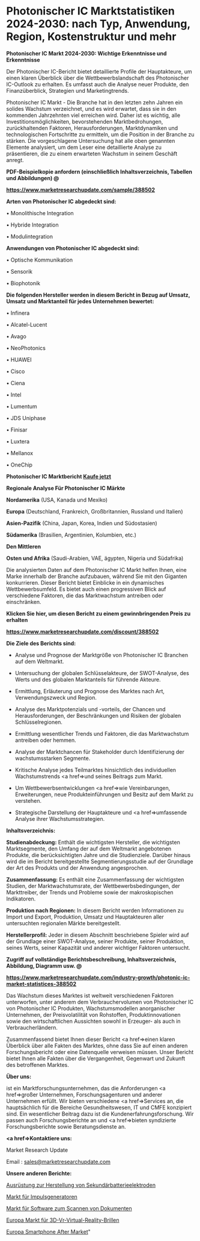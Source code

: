 # Photonischer IC Marktstatistiken 2024-2030: nach Typ, Anwendung, Region, Kostenstruktur und mehr

<strong>Photonischer IC Markt 2024-2030: Wichtige Erkenntnisse und Erkenntnisse</strong>

Der Photonischer IC-Bericht bietet detaillierte Profile der Hauptakteure, um einen klaren Überblick über die Wettbewerbslandschaft des Photonischer IC-Outlook zu erhalten. Es umfasst auch die Analyse neuer Produkte, den Finanzüberblick, Strategien und Marketingtrends.

Photonischer IC Markt - Die Branche hat in den letzten zehn Jahren ein solides Wachstum verzeichnet, und es wird erwartet, dass sie in den kommenden Jahrzehnten viel erreichen wird. Daher ist es wichtig, alle Investitionsmöglichkeiten, bevorstehenden Marktbedrohungen, zurückhaltenden Faktoren, Herausforderungen, Marktdynamiken und technologischen Fortschritte zu ermitteln, um die Position in der Branche zu stärken. Die vorgeschlagene Untersuchung hat alle oben genannten Elemente analysiert, um dem Leser eine detaillierte Analyse zu präsentieren, die zu einem erwarteten Wachstum in seinem Geschäft anregt.



<strong><b>PDF-Beispielkopie anfordern (einschließlich Inhaltsverzeichnis, Tabellen und Abbildungen) @ </b></strong>

<strong><a href=https://www.marketresearchupdate.com/sample/388502>

<strong>https://www.marketresearchupdate.com/sample/388502</u></a></strong></strong>



<strong>Arten von Photonischer IC abgedeckt sind:</strong>

• Monolithische Integration

• Hybride Integration

• Modulintegration



<strong>Anwendungen von Photonischer IC abgedeckt sind:</strong>

• Optische Kommunikation

• Sensorik

• Biophotonik



<strong>Die folgenden Hersteller werden in diesem Bericht in Bezug auf Umsatz, Umsatz und Marktanteil für jedes Unternehmen bewertet:</strong>

• Infinera

• Alcatel-Lucent

• Avago

• NeoPhotonics

• HUAWEI

• Cisco

• Ciena

• Intel

• Lumentum

• JDS Uniphase

• Finisar

• Luxtera

• Mellanox

• OneChip



<strong>Photonischer IC Marktbericht <a href=https://www.marketresearchupdate.com/buynow/388502>Kaufe jetzt</a></strong>



<strong>Regionale Analyse Für Photonischer IC Märkte</strong>



<strong>Nordamerika</strong> (USA, Kanada und Mexiko)



<strong>Europa</strong> (Deutschland, Frankreich, Großbritannien, Russland und Italien)



<strong>Asien-Pazifik</strong> (China, Japan, Korea, Indien und Südostasien)



<strong>Südamerika</strong> (Brasilien, Argentinien, Kolumbien, etc.)



<strong>Den Mittleren</strong> 

<strong>Osten und Afrika</strong> (Saudi-Arabien, VAE, ägypten, Nigeria und Südafrika)

Die analysierten Daten auf dem Photonischer IC Markt helfen Ihnen, eine Marke innerhalb der Branche aufzubauen, während Sie mit den Giganten konkurrieren. Dieser Bericht bietet Einblicke in ein dynamisches Wettbewerbsumfeld. Es bietet auch einen progressiven Blick auf verschiedene Faktoren, die das Marktwachstum antreiben oder einschränken.



<strong>Klicken Sie hier, um diesen Bericht zu einem gewinnbringenden Preis zu erhalten
</strong>

<strong><a href=https://www.marketresearchupdate.com/discount/388502>https://www.marketresearchupdate.com/discount/388502</b></u></strong></a>



<strong>Die Ziele des Berichts sind:</strong>

- Analyse und Prognose der Marktgröße von Photonischer IC Branchen auf dem Weltmarkt.

- Untersuchung der globalen Schlüsselakteure, der SWOT-Analyse, des Werts und des globalen Marktanteils für führende Akteure.

- Ermittlung, Erläuterung und Prognose des Marktes nach Art, Verwendungszweck und Region.

- Analyse des Marktpotenzials und -vorteils, der Chancen und Herausforderungen, der Beschränkungen und Risiken der globalen Schlüsselregionen.

- Ermittlung wesentlicher Trends und Faktoren, die das Marktwachstum antreiben oder hemmen.

- Analyse der Marktchancen für Stakeholder durch Identifizierung der wachstumsstarken Segmente.

- Kritische Analyse jedes Teilmarktes hinsichtlich des individuellen Wachstumstrends <a href=>und</a> seines Beitrags zum Markt.

- Um Wettbewerbsentwicklungen <a href=>wie</a> Vereinbarungen, Erweiterungen, neue Produkteinführungen und Besitz auf dem Markt zu verstehen.

- Strategische Darstellung der Hauptakteure und <a href=>umfas</a>sende Analyse ihrer Wachstumsstrategien.



<strong>Inhaltsverzeichnis:</strong>



<strong>Studienabdeckung:</strong> Enthält die wichtigsten Hersteller, die wichtigsten Marktsegmente, den Umfang der auf dem Weltmarkt angebotenen Produkte, die berücksichtigten Jahre und die Studienziele. Darüber hinaus wird die im Bericht bereitgestellte Segmentierungsstudie auf der Grundlage der Art des Produkts und der Anwendung angesprochen.



<strong>Zusammenfassung:</strong> Es enthält eine Zusammenfassung der wichtigsten Studien, der Marktwachstumsrate, der Wettbewerbsbedingungen, der Markttreiber, der Trends und Probleme sowie der makroskopischen Indikatoren.



<strong>Produktion nach Regionen:</strong> In diesem Bericht werden Informationen zu Import und Export, Produktion, Umsatz und Hauptakteuren aller untersuchten regionalen Märkte bereitgestellt.



<strong>Herstellerprofil:</strong> Jeder in diesem Abschnitt beschriebene Spieler wird auf der Grundlage einer SWOT-Analyse, seiner Produkte, seiner Produktion, seines Werts, seiner Kapazität und anderer wichtiger Faktoren untersucht.



<strong><b>Zugriff auf vollständige Berichtsbeschreibung, Inhaltsverzeichnis, Abbildung, Diagramm usw. @ </b></strong>

<strong><a href=https://www.marketresearchupdate.com/industry-growth/photonic-ic-market-statistices-388502>https://www.marketresearchupdate.com/industry-growth/photonic-ic-market-statistices-388502</a></strong>

Das Wachstum dieses Marktes ist weltweit verschiedenen Faktoren unterworfen, unter anderem dem Verbrauchervolumen von Photonischer IC von Photonischer IC Produkten, Wachstumsmodellen anorganischer Unternehmen, der Preisvolatilität von Rohstoffen, Produktinnovationen sowie den wirtschaftlichen Aussichten sowohl in Erzeuger- als auch in Verbraucherländern.

Zusammenfassend bietet Ihnen dieser Bericht <a href=>einen</a> klaren Überblick über alle Fakten des Marktes, ohne dass Sie auf einen anderen Forschungsbericht oder eine Datenquelle verweisen müssen. Unser Bericht bietet Ihnen alle Fakten über die Vergangenheit, Gegenwart und Zukunft des betroffenen Marktes.



<strong>Über uns:</strong>

 ist ein Marktforschungsunternehmen, das die Anforderungen <a href=>großer</a> Unternehmen, Forschungsagenturen und anderer Unternehmen erfüllt. Wir bieten verschiedene <a href=>Services</a> an, die hauptsächlich für die Bereiche Gesundheitswesen, IT und CMFE konzipiert sind. Ein wesentlicher Beitrag dazu ist die Kundenerfahrungsforschung. Wir passen auch Forschungsberichte an und <a href=>bieten</a> syndizierte Forschungsberichte sowie Beratungsdienste an.



<strong><a href=>Kontaktiere uns:</a></strong>

Market Research Update

Email : sales@marketresearchupdate.com



<strong>Unsere anderen Berichte:</strong>

<a href=https://www.linkedin.com/pulse/secondary-battery-electrode-manufacturing-equipment>Ausrüstung zur Herstellung von Sekundärbatterieelektroden</a>

<a href=https://www.linkedin.com/pulse/pulse-generator-market-2023-remarking-enormous>Markt für Impulsgeneratoren</a>

<a href=https://www.linkedin.com/pulse/document-scanning-software-market-analysis>Markt für Software zum Scannen von Dokumenten</a>

<a href=https://www.linkedin.com/pulse/europe-3d-vr-virtual-reality-glasses-market-trends-2023>Europa Markt für 3D-Vr-Virtual-Reality-Brillen</a>

<a href=https://www.linkedin.com/pulse/europe-smartphone-after-market-analysis-outlooks-n3pef/>Europa Smartphone After Market</a>"
